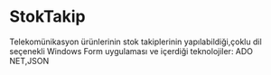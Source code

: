 # StokTakip
Telekomünikasyon ürünlerinin stok takiplerinin yapılabildiği,çoklu dil seçenekli Windows Form uygulaması ve içerdiği teknolojiler: ADO NET,JSON
